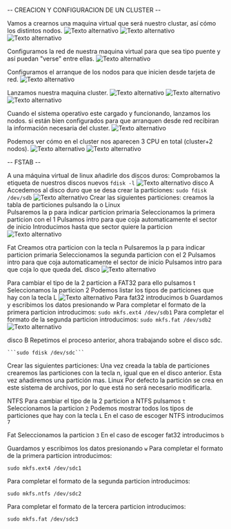 -- CREACION Y CONFIGURACION DE UN CLUSTER --

Vamos a crearnos una maquina virtual que será nuestro clustar, así cómo los distintos nodos.
![Texto alternativo](https://github.com/SomaTherion/Linux/blob/master/32.png)
![Texto alternativo](https://github.com/SomaTherion/Linux/blob/master/33.png)
![Texto alternativo](https://github.com/SomaTherion/Linux/blob/master/34.png)

Configuramos la red de nuestra maquina virtual para que sea tipo puente y así puedan "verse" entre ellas.
![Texto alternativo](https://github.com/SomaTherion/Linux/blob/master/35.png)

Configuramos el arranque de los nodos para que inicien desde tarjeta de red.
![Texto alternativo](https://github.com/SomaTherion/Linux/blob/master/36.png)

Lanzamos nuestra maquina cluster.
![Texto alternativo](https://github.com/SomaTherion/Linux/blob/master/37.png)
![Texto alternativo](https://github.com/SomaTherion/Linux/blob/master/38.png)
![Texto alternativo](https://github.com/SomaTherion/Linux/blob/master/39.png)

Cuando el sistema operativo este cargado y funcionando, lanzamos los nodos. si están bien configurados para que arranquen desde red recibiran la información necesaria del cluster.
![Texto alternativo](https://github.com/SomaTherion/Linux/blob/master/40.png)

Podemos ver cómo en el cluster nos aparecen 3 CPU en total (cluster+2 nodos).
![Texto alternativo](https://github.com/SomaTherion/Linux/blob/master/41.png)
![Texto alternativo](https://github.com/SomaTherion/Linux/blob/master/42.png)

-- FSTAB --

A una máquina virtual de linux añadirle dos discos duros:
Comprobamos la etiqueta de nuestros discos nuevos
```fdisk -l```
![Texto alternativo](https://github.com/SomaTherion/Linux/blob/master/43.png)
disco A
Accedemos al disco duro que se desa crear la particiones:
```sudo fdisk /dev/sdb```
![Texto alternativo](https://github.com/SomaTherion/Linux/blob/master/44.png)
  Crear las siguientes particiones:
    creamos la tabla de particiones pulsando la o
Linux   
    Pulsaremos la p para indicar particion primaria
    Seleccionamos la primera particion con el 1
    Pulsamos intro para que coja automaticamente el sector de inicio
    Introducimos hasta que sector quiere la particion
 ![Texto alternativo](https://github.com/SomaTherion/Linux/blob/master/46.png) 

Fat
    Creamos otra particion con la tecla n
    Pulsaremos la p para indicar particion primaria
    Seleccionamos la segunda particion con el 2
    Pulsamos intro para que coja automaticamente el sector de inicio
    Pulsamos intro para que coja lo que queda deL disco
  ![Texto alternativo](https://github.com/SomaTherion/Linux/blob/master/47.png)
  
  Para cambiar el tipo de la 2 particion a FAT32 para ello pulsamos t
  Seleccionamos la particion 2
  Podemos listar los tipos de particiones que hay con la tecla L
  ![Texto alternativo](https://github.com/SomaTherion/Linux/blob/master/49.png)
  Para fat32 introducimos b
  Guardamos y escribimos los datos presionando w
  Para completar el formato de la primera particion introducimos:
    ```sudo mkfs.ext4 /dev/sdb1```
  Para completar el formato de la segunda particion introducimos:
    ```sudo mkfs.fat /dev/sdb2```
    ![Texto alternativo](https://github.com/SomaTherion/Linux/blob/master/50.png)
    
disco B
Repetimos el proceso anterior, ahora trabajando sobre el disco sdc.

    ```sudo fdisk /dev/sdc```
    
Crear las siguientes particiones:
Una vez creada la tabla de particiones crearemos las particiones con la tecla n, igual que en el disco anterior.
Esta vez añadiremos una partición mas.
Linux
Por defecto la partición se crea en este sistema de archivos, por lo que está no será necesario modificarla.

NTFS
Para cambiar el tipo de la 2 particion a NTFS pulsamos 
```t```
Seleccionamos la particion 
```2```
Podemos mostrar todos los tipos de particiones que hay con la tecla 
```L```
En el caso de escoger NTFS introducimos 
```7```

Fat
Seleccionamos la particion 
```3```
En el caso de escoger fat32 introducimos 
```b```

Guardamos y escribimos los datos presionando 
```w```
Para completar el formato de la primera particion introducimos:

```sudo mkfs.ext4 /dev/sdc1```

Para completar el formato de la segunda particion introducimos:

```sudo mkfs.ntfs /dev/sdc2```

Para completar el formato de la tercera particion introducimos:

```sudo mkfs.fat /dev/sdc3```
